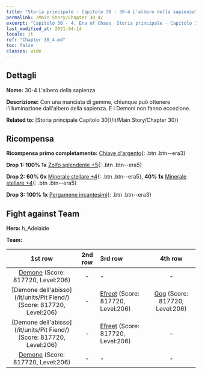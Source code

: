 ```yaml
---
title: "Storia principale - Capitolo 30 - 30-4 L'albero della sapienza"
permalink: /Main Story/Chapter 30_4/
excerpt: "Capitolo 30 - 4. Era of Chaos  Storia principale - Capitolo 30_4. 30-4 L'albero della sapienza"
last_modified_at: 2021-04-14
locale: it
ref: "Chapter 30_4.md"
toc: false
classes: wide
---
```


## Dettagli

 **Nome:** 30-4 L'albero della sapienza

 **Descrizione:** Con una manciata di gemme, chiunque può ottenere l'illuminazione dall'albero della sapienza. E i Demoni non fanno eccezione.

 **Related to:** [Storia principale Capitolo 30](/it/Main Story/Chapter 30/)

## Ricompensa

 **Ricompensa primo completamento:** [Chiave d'argento](/it/Items/con_693/){: .btn .btn--era3}

 **Drop 1:** **100% 1x** [Zolfo splendente +5](/it/Items/mat_99/){: .btn .btn--era5}

 **Drop 2:** **60% 0x** [Minerale stellare +4](/it/Items/mat_89/){: .btn .btn--era5}, **40% 1x** [Minerale stellare +4](/it/Items/mat_89/){: .btn .btn--era5}

 **Drop 3:** **100% 1x** [Pergamene incantesimi](/it/Items/con_694/){: .btn .btn--era3}


## Fight against Team
 **Hero:** h_Adelaide

 **Team:**


  | 1st row | 2nd row | 3rd row | 4th row |
  |:----:|:----:|:----|:----:|
  | [Demone](/it/units/Demon/) (Score: 817720, Level:206)  | - | - | - |
  | [Demone dell'abisso](/it/units/Pit Fiend/) (Score: 817720, Level:206)  | - | [Efreet](/it/units/Efreeti/) (Score: 817720, Level:206)  | [Gog](/it/units/Gog/) (Score: 817720, Level:206)  |
  | [Demone dell'abisso](/it/units/Pit Fiend/) (Score: 817720, Level:206)  | - | [Efreet](/it/units/Efreeti/) (Score: 817720, Level:206)  | - |
  | [Demone](/it/units/Demon/) (Score: 817720, Level:206)  | - | - | - |


